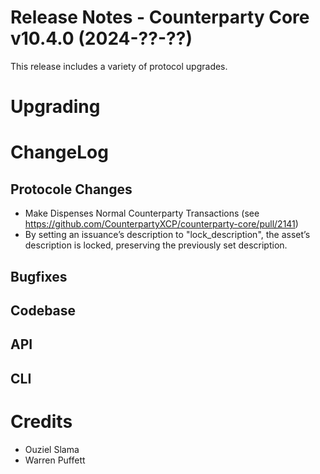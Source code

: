 # Release Notes - Counterparty Core v10.4.0 (2024-??-??)

This release includes a variety of protocol upgrades.

# Upgrading

# ChangeLog

## Protocole Changes

* Make Dispenses Normal Counterparty Transactions (see https://github.com/CounterpartyXCP/counterparty-core/pull/2141)
* By setting an issuance’s description to "lock_description", the asset’s description is locked, preserving the previously set description.

## Bugfixes

## Codebase

## API

## CLI

# Credits

* Ouziel Slama
* Warren Puffett

